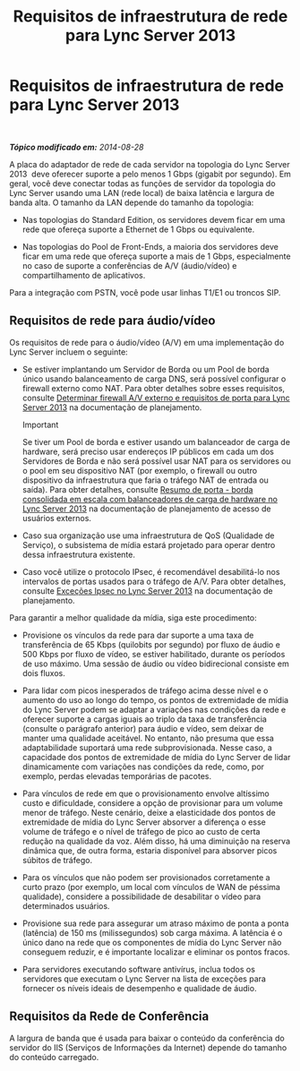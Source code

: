 ﻿---
title: Requisitos de infraestrutura de rede para Lync Server 2013
TOCTitle: Requisitos de infraestrutura de rede para Lync Server 2013
ms:assetid: 35c7bb3f-8e0f-48b7-8a2c-857d4b42a4c4
ms:mtpsurl: https://technet.microsoft.com/pt-br/library/Gg425841(v=OCS.15)
ms:contentKeyID: 49306362
ms.date: 05/19/2016
mtps_version: v=OCS.15
ms.translationtype: HT
---

# Requisitos de infraestrutura de rede para Lync Server 2013

 

_**Tópico modificado em:** 2014-08-28_

A placa do adaptador de rede de cada servidor na topologia do Lync Server 2013  deve oferecer suporte a pelo menos 1 Gbps (gigabit por segundo). Em geral, você deve conectar todas as funções de servidor da topologia do Lync Server usando uma LAN (rede local) de baixa latência e largura de banda alta. O tamanho da LAN depende do tamanho da topologia:

  - Nas topologias do Standard Edition, os servidores devem ficar em uma rede que ofereça suporte a Ethernet de 1 Gbps ou equivalente.

  - Nas topologias do Pool de Front-Ends, a maioria dos servidores deve ficar em uma rede que ofereça suporte a mais de 1 Gbps, especialmente no caso de suporte a conferências de A/V (áudio/vídeo) e compartilhamento de aplicativos.

Para a integração com PSTN, você pode usar linhas T1/E1 ou troncos SIP.

## Requisitos de rede para áudio/vídeo

Os requisitos de rede para o áudio/vídeo (A/V) em uma implementação do Lync Server incluem o seguinte:

  - Se estiver implantando um Servidor de Borda ou um Pool de borda único usando balanceamento de carga DNS, será possível configurar o firewall externo como NAT. Para obter detalhes sobre esses requisitos, consulte [Determinar firewall A/V externo e requisitos de porta para Lync Server 2013](lync-server-2013-determine-external-a-v-firewall-and-port-requirements.md) na documentação de planejamento.
    
    > [!important]  
    > Se tiver um Pool de borda e estiver usando um balanceador de carga de hardware, será preciso usar endereços IP públicos em cada um dos Servidores de Borda e não será possível usar NAT para os servidores ou o pool em seu dispositivo NAT (por exemplo, o firewall ou outro dispositivo da infraestrutura que faria o tráfego NAT de entrada ou saída). Para obter detalhes, consulte <a href="lync-server-2013-port-summary-scaled-consolidated-edge-with-hardware-load-balancers.md">Resumo de porta - borda consolidada em escala com balanceadores de carga de hardware no Lync Server 2013</a> na documentação de planejamento de acesso de usuários externos.

  - Caso sua organização use uma infraestrutura de QoS (Qualidade de Serviço), o subsistema de mídia estará projetado para operar dentro dessa infraestrutura existente.

  - Caso você utilize o protocolo IPsec, é recomendável desabilitá-lo nos intervalos de portas usados para o tráfego de A/V. Para obter detalhes, consulte [Exceções Ipsec no Lync Server 2013](lync-server-2013-ipsec-exceptions.md) na documentação de planejamento.

Para garantir a melhor qualidade da mídia, siga este procedimento:

  - Provisione os vínculos da rede para dar suporte a uma taxa de transferência de 65 Kbps (quilobits por segundo) por fluxo de áudio e 500 Kbps por fluxo de vídeo, se estiver habilitado, durante os períodos de uso máximo. Uma sessão de áudio ou vídeo bidirecional consiste em dois fluxos.

  - Para lidar com picos inesperados de tráfego acima desse nível e o aumento do uso ao longo do tempo, os pontos de extremidade de mídia do Lync Server podem se adaptar a variações nas condições da rede e oferecer suporte a cargas iguais ao triplo da taxa de transferência (consulte o parágrafo anterior) para áudio e vídeo, sem deixar de manter uma qualidade aceitável. No entanto, não presuma que essa adaptabilidade suportará uma rede subprovisionada. Nesse caso, a capacidade dos pontos de extremidade de mídia do Lync Server de lidar dinamicamente com variações nas condições da rede, como, por exemplo, perdas elevadas temporárias de pacotes.

  - Para vínculos de rede em que o provisionamento envolve altíssimo custo e dificuldade, considere a opção de provisionar para um volume menor de tráfego. Neste cenário, deixe a elasticidade dos pontos de extremidade de mídia do Lync Server absorver a diferença o esse volume de tráfego e o nível de tráfego de pico ao custo de certa redução na qualidade da voz. Além disso, há uma diminuição na reserva dinâmica que, de outra forma, estaria disponível para absorver picos súbitos de tráfego.

  - Para os vínculos que não podem ser provisionados corretamente a curto prazo (por exemplo, um local com vínculos de WAN de péssima qualidade), considere a possibilidade de desabilitar o vídeo para determinados usuários.

  - Provisione sua rede para assegurar um atraso máximo de ponta a ponta (latência) de 150 ms (milissegundos) sob carga máxima. A latência é o único dano na rede que os componentes de mídia do Lync Server não conseguem reduzir, e é importante localizar e eliminar os pontos fracos.

  - Para servidores executando software antivírus, inclua todos os servidores que executam o Lync Server na lista de exceções para fornecer os níveis ideais de desempenho e qualidade de áudio.

## Requisitos da Rede de Conferência

A largura de banda que é usada para baixar o conteúdo da conferência do servidor do IIS (Serviços de Informações da Internet) depende do tamanho do conteúdo carregado.

